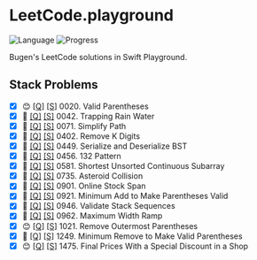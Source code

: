 # LeetCode.playground
![Language](https://img.shields.io/badge/Language-Swift%205.3-orange.svg)
![Progress](https://img.shields.io/badge/Count-15-orange.svg)

Bugen's LeetCode solutions in Swift Playground.
## Stack Problems
- [X] 😊 [[Q]](https://leetcode.com/problems/valid-parentheses/) [[S]](../LeetCode.playground/Pages/20.%20Valid%20Parentheses.xcplaygroundpage/Contents.swift) 0020. Valid Parentheses 
- [X] 🔞 [[Q]](https://leetcode.com/problems/trapping-rain-water/) [[S]](../LeetCode.playground/Pages/42-Trapping%20Rain%20Water.xcplaygroundpage/Contents.swift) 0042. Trapping Rain Water 
- [X] 🤨 [[Q]](https://leetcode.com/problems/simplify-path/) [[S]](../LeetCode21Q1.playground/Pages/71.%20Simplify%20Path.xcplaygroundpage/Contents.swift) 0071. Simplify Path 
- [X] 🤨 [[Q]](https://leetcode.com/problems/remove-k-digits/) [[S]](../LeetCode.playground/Pages/402-Remove%20K%20Digits.xcplaygroundpage/Contents.swift) 0402. Remove K Digits 
- [X] 🤨 [[Q]](https://leetcode.com/problems/serialize-and-deserialize-bst/) [[S]](../LeetCode20Q4.playground/Pages/449.%20Serialize%20and%20Deserialize%20BST.xcplaygroundpage/Contents.swift) 0449. Serialize and Deserialize BST 
- [X] 🔞 [[Q]](https://leetcode.com/problems/132-pattern/) [[S]](../LeetCode20Q4.playground/Pages/456.%20132%20Pattern.xcplaygroundpage/Contents.swift) 0456. 132 Pattern 
- [X] 🤨 [[Q]](https://leetcode.com/problems/shortest-unsorted-continuous-subarray/) [[S]](../LeetCode21Q1.playground/Pages/581.%20Shortest%20Unsorted%20Continuous%20Subarray.xcplaygroundpage/Contents.swift) 0581. Shortest Unsorted Continuous Subarray 
- [X] 🤨 [[Q]](https://leetcode.com/problems/asteroid-collision/) [[S]](../LeetCode20Q4.playground/Pages/735.%20Asteroid%20Collision.xcplaygroundpage/Contents.swift) 0735. Asteroid Collision 
- [X] 🤨 [[Q]](https://leetcode.com/problems/online-stock-span/) [[S]](../LeetCode.playground/Pages/901-Online%20Stock%20Span.xcplaygroundpage/Contents.swift) 0901. Online Stock Span 
- [X] 🤨 [[Q]](https://leetcode.com/problems/minimum-add-to-make-parentheses-valid/) [[S]](../LeetCode21Q1.playground/Pages/921.%20Minimum%20Add%20to%20Make%20Parentheses%20Valid.xcplaygroundpage/Contents.swift) 0921. Minimum Add to Make Parentheses Valid 
- [X] 🤨 [[Q]](https://leetcode.com/problems/validate-stack-sequences/) [[S]](../LeetCode21Q1.playground/Pages/946.%20Validate%20Stack%20Sequences.xcplaygroundpage/Contents.swift) 0946. Validate Stack Sequences 
- [X] 🔞 [[Q]](https://leetcode.com/problems/maximum-width-ramp/) [[S]](../LeetCode.playground/Pages/962.%20Maximum%20Width%20Ramp.xcplaygroundpage/Contents.swift) 0962. Maximum Width Ramp 
- [X] 😊 [[Q]](https://leetcode.com/problems/remove-outermost-parentheses/) [[S]](../LeetCode.playground/Pages/1021.%20Remove%20Outermost%20Parentheses.xcplaygroundpage/Contents.swift) 1021. Remove Outermost Parentheses 
- [X] 🤨 [[Q]](https://leetcode.com/problems/minimum-remove-to-make-valid-parentheses/) [[S]](../LeetCode21Q1.playground/Pages/1249.%20Minimum%20Remove%20to%20Make%20Valid%20Parentheses.xcplaygroundpage/Contents.swift) 1249. Minimum Remove to Make Valid Parentheses 
- [X] 😊 [[Q]](https://leetcode.com/problems/final-prices-with-a-special-discount-in-a-shop/) [[S]](../LeetCode.playground/Pages/1475.%20Final%20Prices%20With%20a%20Special%20Discount%20in%20a%20Shop.xcplaygroundpage/Contents.swift) 1475. Final Prices With a Special Discount in a Shop 

